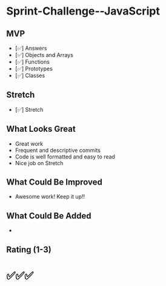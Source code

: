 # Sprint-Challenge--JavaScript

## MVP

- [✅] Answers
- [✅] Objects and Arrays
- [✅] Functions
- [✅] Prototypes
- [✅] Classes

## Stretch

- [✅] Stretch

## What Looks Great

- Great work
- Frequent and descriptive commits
- Code is well formatted and easy to read
- Nice job on Stretch

## What Could Be Improved

- Awesome work! Keep it up!!

## What Could Be Added

-

## Rating (1-3)

# ✅✅✅
